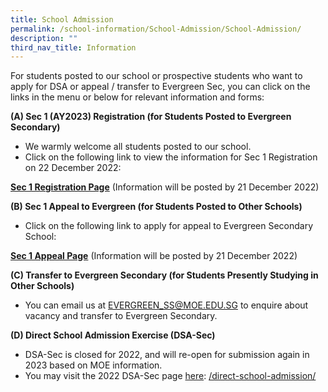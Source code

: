 ```yaml
---
title: School Admission
permalink: /school-information/School-Admission/School-Admission/
description: ""
third_nav_title: Information
---
```

For students posted to our school or prospective students who want to apply for DSA or appeal / transfer to Evergreen Sec, you can click on the links in the menu or below for relevant information and forms:

**(A) Sec 1 (AY2023) Registration (for Students Posted to Evergreen Secondary)**

*   We warmly welcome all students posted to our school.
*   Click on the following link to view the information for Sec 1 Registration on 22 December 2022:

**[Sec 1 Registration Page](https://evergreensec.moe.edu.sg/student/secondary-1-registration/)** (Information will be posted by 21 December 2022)

**(B) Sec 1 Appeal to Evergreen (for Students Posted to Other Schools)**

*   Click on the following link to apply for appeal to Evergreen Secondary School:

**[Sec 1 Appeal Page](https://evergreensec.moe.edu.sg/sec-1-appeal/)** (Information will be posted by 21 December 2022)

**(C) Transfer to Evergreen Secondary (for Students Presently Studying in Other Schools)**

*   You can email us at [EVERGREEN\_SS@MOE.EDU.SG](mailto:EVERGREEN_SS@MOE.EDU.SG) to enquire about vacancy and transfer to Evergreen Secondary.

**(D) Direct School Admission Exercise (DSA-Sec)**

*   DSA-Sec is closed for 2022, and will re-open for submission again in 2023 based on MOE information.
*   You may visit the 2022 DSA-Sec page [here](https://evergreensec.moe.edu.sg/direct-school-admission/): [/direct-school-admission/](https://evergreensec.moe.edu.sg/direct-school-admission/)